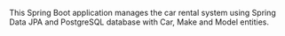 This Spring Boot application manages the car rental system using Spring Data JPA and PostgreSQL database with Car, Make and Model entities.
